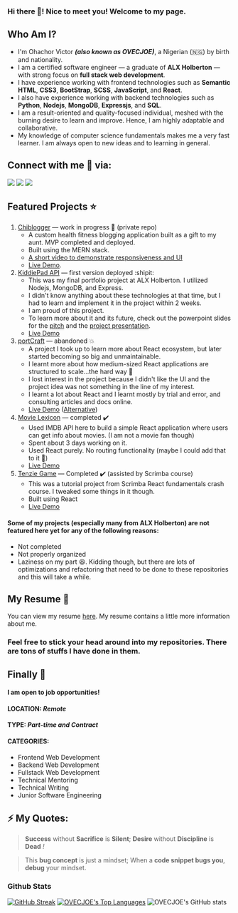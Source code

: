 ### Hi there 👋! Nice to meet you! Welcome to my page.

## Who Am I?

- I'm Ohachor Victor ***(also known as OVECJOE)***, a Nigerian (🇳🇬) by birth and nationality.
- I am a certified software engineer &mdash; a graduate of **ALX Holberton** &mdash; with strong focus on **full stack web development**.
- I have experience working with frontend technologies such as **Semantic HTML**, **CSS3**, **BootStrap**, **SCSS**, **JavaScript**, and **React**.
- I also have experience working with backend technologies such as **Python**, **Nodejs**, **MongoDB**, **Expressjs**, and **SQL**.
- I am a result-oriented and quality-focused individual, meshed with the burning desire to learn and improve. Hence, I am highly adaptable and collaborative.
- My knowledge of computer science fundamentals makes me a very fast learner. I am always open to new ideas and to learning in general.

## Connect with me :handshake: via:

<a href = "https://www.linkedin.com/in/ovecjoe/"><img src="https://img.icons8.com/fluent/48/000000/linkedin.png"></a>
<a href = "https://www.twitter.com/OplistProject"><img src="https://img.icons8.com/fluent/48/000000/twitter.png"></a>
<a href = "https://wa.link/284kgi"><img src="https://img.icons8.com/fluent/48/000000/whatsapp.png"></a>

## Featured Projects :star:
1. [Chiblogger](https://github.com/OVECJOE/chiblogger) &mdash; work in progress :construction: (private repo)
   - A custom health fitness blogging application built as a gift to my aunt. MVP completed and deployed.
   - Built using the MERN stack.
   - [A short video to demonstrate responsiveness and UI](https://www.awesomescreenshot.com/video/10762766?key=c0d722813449a6e3ccbb1a0c064a2f3b)
   - [Live Demo](https://chiblogger.herokuapp.com/).
2. [KiddiePad API](https://github.com/OVECJOE/kiddiepad_api) &mdash; first version deployed :shipit:
   - This was my final portfolio project at ALX Holberton. I utilized Nodejs, MongoDB, and Express.
   - I didn't know anything about these technologies at that time, but I had to learn and implement it in the project within 2 weeks.
   - I am proud of this project.
   - To learn more about it and its future, check out the powerpoint slides for the [pitch](https://1drv.ms/p/s!AiTanVehGkLplA52ckzzHPG8LgW7?e=egQ8UA) and the [project presentation](https://1drv.ms/p/s!AiTanVehGkLplBaplOlFmbbVBRDo?e=1jdso0).
   - [Live Demo](https://kiddiepad-api.herokuapp.com/api-docs)
3. [portCraft](https://github.com/OVECJOE/port-craft) &mdash; abandoned :boom:
   - A project I took up to learn more about React ecosystem, but later started becoming so big and unmaintainable.
   - I learnt more about how medium-sized React applications are structured to scale...the hard way :anger:
   - I lost interest in the project because I didn't like the UI and the project idea was not something in the line of my interest.
   - I learnt a lot about React and I learnt mostly by trial and error, and consulting articles and docs online.
   - [Live Demo](https://ovecjoe.github.io/port-craft/) ([Alternative](https://portCraft.netlify.com/))
4. [Movie Lexicon](https://github.com/OVECJOE/movie-lexicon) &mdash; completed :heavy_check_mark:
   - Used IMDB API here to build a simple React application where users can get info about movies. (I am not a movie fan though)
   - Spent about 3 days working on it.
   - Used React purely. No routing functionality (maybe I could add that to it :thinking:)
   - [Live Demo](https://ovecjoe.github.io/movie-lexicon/)
5. [Tenzie Game](https://github.com/OVECJOE/tenzie-game) &mdash; Completed :heavy_check_mark: (assisted by Scrimba course)
   - This was a tutorial project from Scrimba React fundamentals crash course. I tweaked some things in it though.
   - Built using React
   - [Live Demo](https://ovecjoe.github.io/tenzie-game/)

#### Some of my projects (especially many from ALX Holberton) are not featured here yet for any of the following reasons:
- Not completed
- Not properly organized
- Laziness on my part :laughing:. Kidding though, but there are lots of optimizations and refactoring that need to be done to these repositories and this will take a while.

## My Resume :page_with_curl:
You can view my resume [here](https://docs.google.com/document/d/1a4YnsXdZM1h8_CYF0ixSAlYLIjlJ-QQFJvNzgH92R20/edit?usp=sharing). My resume contains a little more information about me.

### Feel free to stick your head around into my repositories. There are tons of stuffs I have done in them.

## Finally :busstop:
#### I am open to job opportunities!
#### LOCATION: _Remote_
#### TYPE: _Part-time and Contract_
#### CATEGORIES:
- Frontend Web Development
- Backend Web Development
- Fullstack Web Development
- Technical Mentoring
- Technical Writing
- Junior Software Engineering

## ⚡ My Quotes: 

> **Success** without **Sacrifice** is **Silent**; **Desire** without **Discipline** is **Dead** *!*

> This **bug concept** is just a mindset; When a **code snippet bugs you**, **debug** your mindset.

### Github Stats

[![GitHub Streak](https://github-readme-streak-stats.herokuapp.com/?user=OVECJOE&theme=highcontrast)](https://git.io/streak-stats)
 <a href="https://github.com/SubhamRaoniar28/github-readme-stats"><img alt="OVECJOE's Top Languages" src="https://github-readme-stats.vercel.app/api/top-langs/?username=OVECJOE&langs_count=8&count_private=true&layout=compact&theme=highcontrast&hide_border=true&bg_color=0A524E" /></a>
![OVECJOE's GitHub stats](https://github-readme-stats.vercel.app/api?username=OVECJOE&show_icons=true&theme=highcontrast)
<br>

